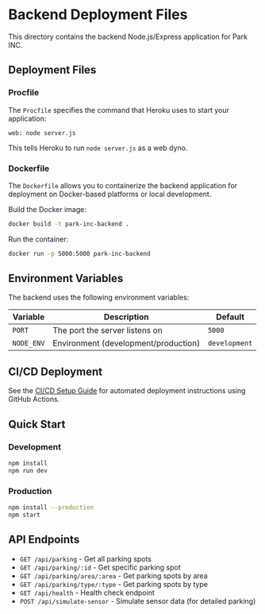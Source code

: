 # Backend Deployment Files

This directory contains the backend Node.js/Express application for Park INC.

## Deployment Files

### Procfile
The `Procfile` specifies the command that Heroku uses to start your application:
```
web: node server.js
```

This tells Heroku to run `node server.js` as a web dyno.

### Dockerfile
The `Dockerfile` allows you to containerize the backend application for deployment on Docker-based platforms or local development.

Build the Docker image:
```bash
docker build -t park-inc-backend .
```

Run the container:
```bash
docker run -p 5000:5000 park-inc-backend
```

## Environment Variables

The backend uses the following environment variables:

| Variable | Description | Default |
|----------|-------------|---------|
| `PORT` | The port the server listens on | `5000` |
| `NODE_ENV` | Environment (development/production) | `development` |

## CI/CD Deployment

See the [CI/CD Setup Guide](../CICD_SETUP.md) for automated deployment instructions using GitHub Actions.

## Quick Start

### Development
```bash
npm install
npm run dev
```

### Production
```bash
npm install --production
npm start
```

## API Endpoints

- `GET /api/parking` - Get all parking spots
- `GET /api/parking/:id` - Get specific parking spot
- `GET /api/parking/area/:area` - Get parking spots by area
- `GET /api/parking/type/:type` - Get parking spots by type
- `GET /api/health` - Health check endpoint
- `POST /api/simulate-sensor` - Simulate sensor data (for detailed parking)
